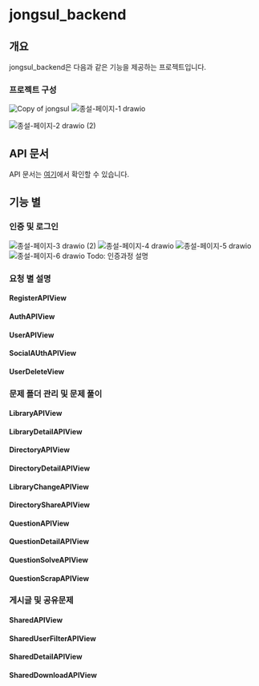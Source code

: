 # jongsul_backend

## 개요
jongsul_backend은 다음과 같은 기능을 제공하는 프로젝트입니다.
### 프로젝트 구성
![Copy of jongsul](https://github.com/SnowMate318/Jongsul_Backend/assets/108775585/3d18f07a-3396-497b-9fd6-8fb089273672)
![종설-페이지-1 drawio](https://github.com/SnowMate318/Jongsul_Backend/assets/108775585/5ea5eebd-94f5-4083-84ff-34668b9f6bb1)


![종설-페이지-2 drawio (2)](https://github.com/SnowMate318/Jongsul_Backend/assets/108775585/4e3bd6a1-1dc8-4a5d-a0f2-7bbdf391ef6b)


## API 문서
API 문서는 [여기](https://snowmate318.github.io/Jongsul_Backend/)에서 확인할 수 있습니다.

## 기능 별
### 인증 및 로그인
![종설-페이지-3 drawio (2)](https://github.com/SnowMate318/Jongsul_Backend/assets/108775585/f47db2e0-7b6a-43ab-9d48-0fdc7484064f)
![종설-페이지-4 drawio](https://github.com/SnowMate318/Jongsul_Backend/assets/108775585/8bec7b0e-abaf-4ff1-b538-925a8ca773a0)
![종설-페이지-5 drawio](https://github.com/SnowMate318/Jongsul_Backend/assets/108775585/aaaa0082-f26e-4314-bbcf-a2bd85bb2517)
![종설-페이지-6 drawio](https://github.com/SnowMate318/Jongsul_Backend/assets/108775585/a2eab2c4-7219-4602-8489-3bb6fce4701a)
Todo: 인증과정 설명

### 요청 별 설명
#### RegisterAPIView
#### AuthAPIView
#### UserAPIView
#### SocialAUthAPIView
#### UserDeleteView

### 문제 폴더 관리 및 문제 풀이
#### LibraryAPIView
#### LibraryDetailAPIView
#### DirectoryAPIView
#### DirectoryDetailAPIView
#### LibraryChangeAPIView
#### DirectoryShareAPIView
#### QuestionAPIView
#### QuestionDetailAPIView
#### QuestionSolveAPIView
#### QuestionScrapAPIView

### 게시글 및 공유문제
#### SharedAPIView
#### SharedUserFilterAPIView
#### SharedDetailAPIView
#### SharedDownloadAPIView



